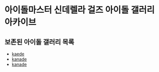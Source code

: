 # 아이돌마스터 신데렐라 걸즈 아이돌 갤러리 아카이브
## 보존된 아이돌 갤러리 목록
* [kaede](idols/kaede)
* [kanade](idols/kanade)
* [kanade](idols/kanade)
